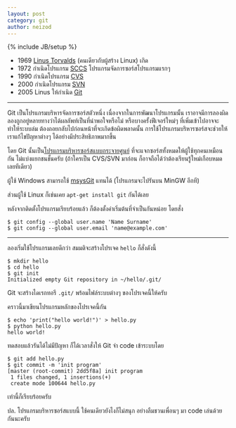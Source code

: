 ```yaml
---
layout: post
category: git
author: neizod
---
```

{% include JB/setup %}

- 1969 [Linus Torvalds](http://en.wikipedia.org/wiki/Linus_Torvalds) (คนเดียวกับผู้สร้าง Linux) เกิด
- 1972 กำเนิดโปรแกรม [SCCS](http://en.wikipedia.org/wiki/Source_Code_Control_System) โปรแกรมจัดการซอร์สโปรแกรมแรกๆ
- 1990 กำเนิดโปรแกรม [CVS](http://en.wikipedia.org/wiki/Concurrent_Versions_System)
- 2000 กำเนิดโปรแกรม [SVN](http://en.wikipedia.org/wiki/Apache_Subversion)
- 2005 Linus ให้กำเนิด [Git](http://en.wikipedia.org/wiki/Git_(software))

---

Git เป็นโปรแกรมบริหารจัดการซอร์สตัวหนึ่ง เนื่องจากในการพัฒนาโปรแกรมนั้น เราอาจมีการลองผิดลองถูกอยู่หลายทางว่าได้ผลลัพท์เป็นที่น่าพอใจหรือไม่ หรือบางครั้งฟีเจอร์ใหม่ๆ ที่เพิ่มเข้าไปอาจจะทำให้ระบบล่ม ต้องถอยกลับไปก่อนหน้าที่จะเกิดข้อผิดพลาดนั้น การใช้โปรแกรมบริหารซอร์สจะช่วยให้เราแก้ไขปัญหาต่างๆ ได้อย่างมีประสิทธิภาพมากขึ้น

โดย Git นั้นเป็น[โปรแกรมบริหารซอร์สแบบกระจายศูนย์](http://en.wikipedia.org/wiki/Distributed_revision_control) ที่จะแจกซอร์สทั้งหมดให้ผู้ใช้ทุกคนเหมือนกัน ไม่แบ่งแยกชนชั้นครับ (ถ้าใครเป็น CVS/SVN มาก่อน ก็อาจถือได้ว่าต้องเรียนรู้ใหม่เกือบหมดเลยทีเดียว)

ผู้ใช้ Windows สามารถใช้ [msysGit](http://code.google.com/p/msysgit/) แทนได้ (โปรแกรมจะไปรันบน MinGW อีกที)

ส่วนผู้ใช้ Linux ก็เช่นเคย `apt-get install git` กันได้เลย

หลังจากติดตั้งโปรแกรมเรียบร้อยแล้ว ก็ต้องตั้งค่าเริ่มต้นที่จำเป็นกันหน่อย โดยสั่ง

    $ git config --global user.name 'Name Surname'
    $ git config --global user.email 'name@example.com'

---

ลองเริ่มใช้โปรแกรมเลยดีกว่า สมมติจะสร้างโปรเจค `hello` ก็สั่งดังนี้

    $ mkdir hello
    $ cd hello
    $ git init
    Initialized empty Git repository in ~/hello/.git/

Git จะสร้างไดเรกทอรี `.git/` พร้อมไฟล์ระบบต่างๆ ของโปรเจคนี้ให้ครับ

คราวนี้มาเขียนโปรแกรมหลักของโปรเจคนี้กัน

    $ echo 'print("hello world!")' > hello.py
    $ python hello.py
    hello world!

ทดสอบแล้วรันได้ไม่มีปัญหา ก็ได้เวลาสั่งให้ Git จำ code เข้าระบบโดย

    $ git add hello.py
    $ git commit -m 'init program'
    [master (root-commit) 2dd5f8a] init program
     1 files changed, 1 insertions(+)
     create mode 100644 hello.py

เท่านี้ก็เรียบร้อยครับ

ปล. โปรแกรมบริหารซอร์สแบบนี้ ใช้คนเดียวยังไงก็ไม่สนุก อย่างลืมชวนเพื่อนๆ มา code เล่นด้วยกันนะครับ
